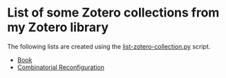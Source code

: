 # List of some Zotero collections from my Zotero library

The following lists are created using the [list-zotero-collection.py](list-zotero-collection.py) script.

* [Book](book.html)
* [Combinatorial Reconfiguration](reconfiguration.html)
